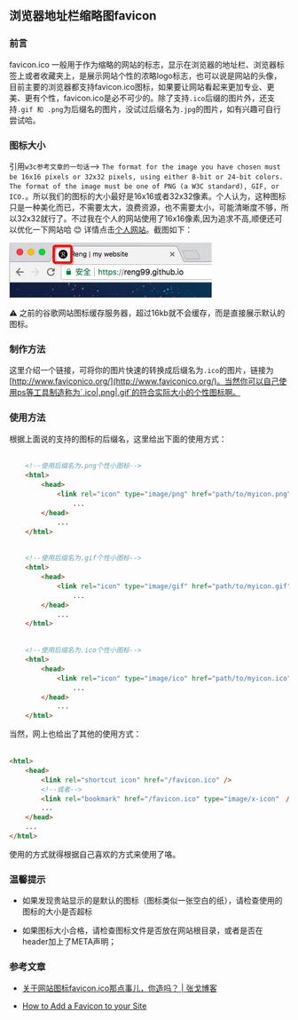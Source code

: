 ## 浏览器地址栏缩略图favicon

### 前言

favicon.ico 一般用于作为缩略的网站的标志，显示在浏览器的地址栏、浏览器标签上或者收藏夹上，是展示网站个性的浓略logo标志，也可以说是网站的头像，目前主要的浏览器都支持favicon.ico图标，如果要让网站看起来更加专业、更美、更有个性，favicon.ico是必不可少的。除了支持`.ico`后缀的图片外，还支持`.gif 和 .png`为后缀名的图片，没试过后缀名为`.jpg`的图片，如有兴趣可自行尝试哈。

### 图标大小

引用`w3c参考文章的一句话`--> `The format for the image you have chosen must be 16x16 pixels or 32x32 pixels, using either 8-bit or 24-bit colors. The format of the image must be one of PNG (a W3C standard), GIF, or ICO.`。所以我们的图标的大小最好是16x16或者32x32像素。个人认为，这种图标只是一种美化而已，不需要太大，浪费资源，也不需要太小，可能清晰度不够，所以32x32就行了。不过我在个人的网站使用了16x16像素,因为追求不高,顺便还可以优化一下网站哈 :blush: 详情点击[个人网站](https://reng99.github.io/)。截图如下：

![my_website_favicon](./imgs/my_website_favicon.png)

⚠️ 之前的谷歌网站图标缓存服务器，超过16kb就不会缓存，而是直接展示默认的图标。

### 制作方法

这里介绍一个链接，可将你的图片快速的转换成后缀名为`.ico`的图片，链接为[http://www.faviconico.org/](http://www.faviconico.org/)。当然你可以自己使用ps等工具制造称为`.ico|.png|.gif`的符合实际大小的个性图标啊。


### 使用方法

根据上面说的支持的图标的后缀名，这里给出下面的使用方式：


```html

    <!--使用后缀名为.png个性小图标-->
    <html>
        <head>
            <link rel="icon" type="image/png" href="path/to/myicon.png">
                ...
        </head>
            ...
    </html>

```

```html

    <!--使用后缀名为.gif个性小图标-->
    <html>
        <head>
            <link rel="icon" type="image/gif" href="path/to/myicon.gif">
                ...
        </head>
            ...
    </html>

```

```html

    <!--使用后缀名为.ico个性小图标-->
    <html>
        <head>
            <link rel="icon" type="image/ico" href="path/to/myicon.ico">
                ...
        </head>
            ...
    </html>

```

当然，网上也给出了其他的使用方式：

```html

<html>
    <head>
        <link rel="shortcut icon" href="/favicon.ico" />
        <!--或者-->
        <link rel="bookmark" href="/favicon.ico" type="image/x-icon"　/>
        ...
    </head>
    ...
</html>

```

使用的方式就得根据自己喜欢的方式来使用了咯。

### 温馨提示

- 如果发现贵站显示的是默认的图标（图标类似一张空白的纸），请检查使用的图标的大小是否超标

- 如果图标大小合格，请检查图标文件是否放在网站根目录，或者是否在header加上了META声明；

### 参考文章

- [关于网站图标favicon.ico那点事儿，你造吗？ | 张戈博客](https://zhangge.net/4344.html) 

- [How to Add a Favicon to your Site](https://www.w3.org/2005/10/howto-favicon)
